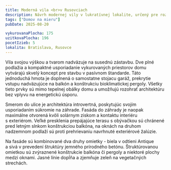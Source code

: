 ```yaml
---
title: Moderná vila <br>v Rusovciach
description: Návrh modernej vily v lukratívnej lokalite, určený pre rozrastajúcu sa rodinu, ktorá preferuje funkčný minimalizmus a tvarovú jednoduchosť. S klientom sme začali spoluprácu pri architektonickej štúdii a následne prešli kompletným procesom projekcie až po realizáciu.
tags: ["Domov na mieru"]
pubDate: 2025-08-20

vykurovanaPlocha: 175
uzitkovaPlocha: 196
pocetIzieb: 5
lokalita: Bratislava, Rusovce
---
```


Vila svojou výškou a tvarom nadväzuje na susednú zástavbu. Dve plné podlažia a kompaktné usporiadanie vykurovaných priestorov domu vytvárajú skvelý koncept pre stavbu v pasívnom štandarde. Táto jednoduchá hmota je doplnená o samostatne stojacu garáž, prekrytie vstupu nadväzujúce na balkón a konštrukciu bioklimatickej pergoly. Všetky tieto prvky sú mimo tepelnej obálky domu a umožňujú rozohrať architektúru bez vplyvu na energetickú úsporu.

Smerom do ulice je architektúra introvertná, poskytujúc svojím usporiadaním súkromie na záhrade.  Fasáda do záhrady je naopak maximálne otvorená kvôli solárnym ziskom a kontaktu interiéru s exteriérom. Veľké presklenia prepájajúce terasu s obývačkou sú chránené pred letným slnkom konštrukciou balkóna, na oknách na druhom nadzemnom podlaží sú proti prehrievaniu navrhnuté exteriérové žalúzie.

Na fasáde sú kombinované dva druhy omietky - biela v odtieni Antique a sivá v prevedení štruktúry jemného prírodného betónu. Štruktúrovanou omietkou sú zvýraznené konštrukcie balkóna či pergoly a niektoré plochy medzi oknami. Jasné línie dopĺňa a zjemňuje zeleň na vegetačných strechách.


